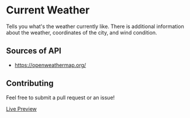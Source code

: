 # Current Weather
Tells you what's the weather currently like. There is additional information about the weather, coordinates of the city, and wind condition.

## Sources of API
- https://openweathermap.org/

## Contributing
Feel free to submit a pull request or an issue!

[Live Preview](https://current-weather-fd.herokuapp.com/)